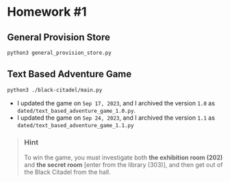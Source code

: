 # Homework \#1

## General Provision Store

~~~bash
python3 general_provision_store.py
~~~

## Text Based Adventure Game

~~~bash
python3 ./black-citadel/main.py
~~~

* I updated the game on `Sep 17, 2023`, and I archived the version `1.0`
  as `dated/text_based_adventure_game_1.0.py`.
* I updated the game on `Sep 24, 2023`, and I archived the version `1.1`
  as `dated/text_based_adventure_game_1.1.py`

> ### Hint
> To win the game, you must investigate both **the exhibition room (202)** and **the secret
> room** [enter from the library (303)], and then get out of the Black Citadel from the hall.